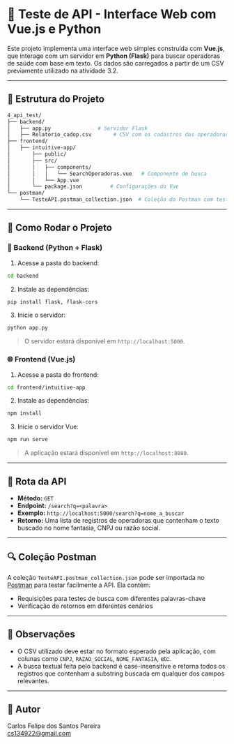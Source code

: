 
# 🧪 Teste de API - Interface Web com Vue.js e Python

Este projeto implementa uma interface web simples construída com **Vue.js**, que interage com um servidor em **Python (Flask)** para buscar operadoras de saúde com base em texto. Os dados são carregados a partir de um CSV previamente utilizado na atividade 3.2.

---

## 📁 Estrutura do Projeto

```bash
4_api_test/
├── backend/
│   ├── app.py               # Servidor Flask
│   ├── Relatorio_cadop.csv       # CSV com os cadastros das operadoras (do item 3.2)
├── frontend/
│   ├── intuitive-app/ 
│       ├── public/
│       ├── src/
│       │   ├── components/
│       │   │   └── SearchOperadoras.vue   # Componente de busca
│       │   └── App.vue
│       └── package.json         # Configurações do Vue
└── postman/
    └── TesteAPI.postman_collection.json  # Coleção do Postman com testes de busca
```

---

## 🚀 Como Rodar o Projeto

### 🐍 Backend (Python + Flask)

1. Acesse a pasta do backend:

```bash
cd backend
```

2. Instale as dependências:

```bash
pip install flask, flask-cors
```

3. Inicie o servidor:

```bash
python app.py
```

> O servidor estará disponível em `http://localhost:5000`.

### 🌐 Frontend (Vue.js)

1. Acesse a pasta do frontend:

```bash
cd frontend/intuitive-app
```

2. Instale as dependências:

```bash
npm install
```

3. Inicie o servidor Vue:

```bash
npm run serve
```

> A aplicação estará disponível em `http://localhost:8080`.

---

## 📡 Rota da API

- **Método:** `GET`
- **Endpoint:** `/search?q=<palavra>`
- **Exemplo:** `http://localhost:5000/search?q=nome_a_buscar`
- **Retorno:** Uma lista de registros de operadoras que contenham o texto buscado no nome fantasia, CNPJ ou razão social.

---

## 🔍 Coleção Postman

A coleção `TesteAPI.postman_collection.json` pode ser importada no [Postman](https://www.postman.com/) para testar facilmente a API. Ela contém:

- Requisições para testes de busca com diferentes palavras-chave
- Verificação de retornos em diferentes cenários

---

## 📌 Observações

- O CSV utilizado deve estar no formato esperado pela aplicação, com colunas como `CNPJ`, `RAZAO_SOCIAL`, `NOME_FANTASIA`, etc.
- A busca textual feita pelo backend é case-insensitive e retorna todos os registros que contenham a substring buscada em qualquer dos campos relevantes.

---

## 👤 Autor

Carlos Felipe dos Santos Pereira  
cs134922@gmail.com
